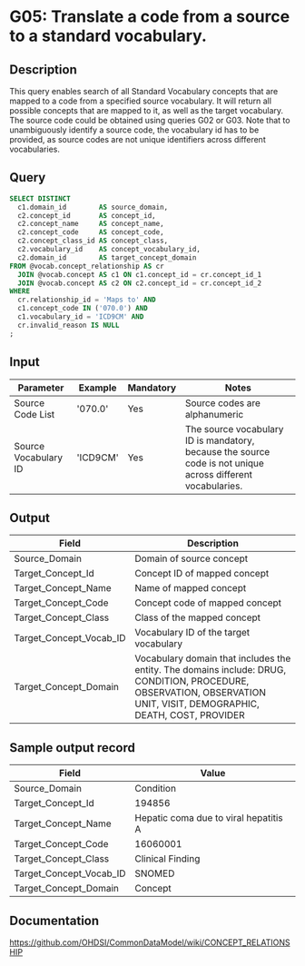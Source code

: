 <!---
Group:general
Name:G05 Translate a code from a source to a standard vocabulary
Author:Patrick Ryan
CDM Version: 5.3
-->

# G05: Translate a code from a source to a standard vocabulary.

## Description
This query enables search of all Standard Vocabulary concepts that are mapped to a code from a specified source vocabulary. It will return all possible concepts that are mapped to it, as well as the target vocabulary. The source code could be obtained using queries G02 or G03.
Note that to unambiguously identify a source code, the vocabulary id has to be provided, as source codes are not unique identifiers across different vocabularies.

## Query
```sql
SELECT DISTINCT
  c1.domain_id        AS source_domain,
  c2.concept_id       AS concept_id,
  c2.concept_name     AS concept_name,
  c2.concept_code     AS concept_code,
  c2.concept_class_id AS concept_class,
  c2.vocabulary_id    AS concept_vocabulary_id,
  c2.domain_id        AS target_concept_domain
FROM @vocab.concept_relationship AS cr
  JOIN @vocab.concept AS c1 ON c1.concept_id = cr.concept_id_1
  JOIN @vocab.concept AS c2 ON c2.concept_id = cr.concept_id_2
WHERE
  cr.relationship_id = 'Maps to' AND
  c1.concept_code IN ('070.0') AND
  c1.vocabulary_id = 'ICD9CM' AND
  cr.invalid_reason IS NULL
;
```

## Input

| Parameter |  Example |  Mandatory |  Notes |
| --- | --- | --- | --- |
|  Source Code List |  '070.0' |  Yes |  Source codes are alphanumeric |
|  Source Vocabulary ID |  'ICD9CM' |  Yes | The source vocabulary ID is mandatory, because the source code is not unique across different vocabularies. |

## Output

|  Field |  Description |
| --- | --- |
|  Source_Domain |  Domain of source concept |
|  Target_Concept_Id |  Concept ID of mapped concept |
|  Target_Concept_Name |  Name of mapped concept |
|  Target_Concept_Code |  Concept code of mapped concept |
|  Target_Concept_Class |  Class of the mapped concept |
|  Target_Concept_Vocab_ID |  Vocabulary ID of the target vocabulary |
|  Target_Concept_Domain |  Vocabulary domain that includes the entity. The domains include: DRUG, CONDITION, PROCEDURE, OBSERVATION, OBSERVATION UNIT, VISIT, DEMOGRAPHIC, DEATH, COST, PROVIDER |

## Sample output record

| Field |  Value |
| --- | --- |
|  Source_Domain |  Condition |
|  Target_Concept_Id |  194856 |
|  Target_Concept_Name |  Hepatic coma due to viral hepatitis A |
|  Target_Concept_Code |  16060001 |
|  Target_Concept_Class |  Clinical Finding |
|  Target_Concept_Vocab_ID |  SNOMED |
|  Target_Concept_Domain |  Concept |

## Documentation
https://github.com/OHDSI/CommonDataModel/wiki/CONCEPT_RELATIONSHIP
